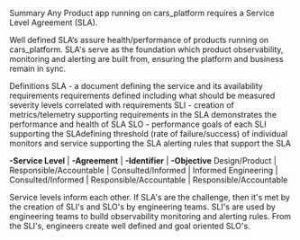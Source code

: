 Summary
Any Product app running on cars_platform requires a Service Level Agreement (SLA).

Well defined SLA‘s assure health/performance of products running on cars_platform. SLA's serve as
the foundation which product observability, monitoring and alerting are built from, ensuring the platform and business remain in sync.

Definitions
SLA - a document defining the service and its availability requirements
requirements defined including what should be measured
severity levels correlated with requirements
SLI - creation of metrics/telemetry supporting requirements in the SLA
demonstrates the performance and health of SLA
SLO - performance goals of each SLI supporting the SLAdefining threshold (rate of failure/success) of individual monitors and service supporting the SLA
alerting rules that support the SLA

 **-Service Level** | **-Agreement**          | **-Identifier**         | **-Objective**
 Design/Product     | Responsible/Accountable | Consulted/Informed      | Informed
 Engineering        | Consulted/Informed      | Responsible/Accountable | Responsible/Accountable

Service levels inform each other. If SLA's are the challenge, then it's met by the creation of SLI's
and SLO's by engineering teams. SLI's are used by engineering teams to build observability 
monitoring and alerting rules. From the SLI's, engineers create well defined and goal oriented SLO's.

